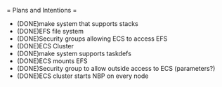 = Plans and Intentions =

* (DONE)make system that supports stacks
* (DONE)EFS file system
* (DONE)Security groups allowing ECS to access EFS
* (DONE)ECS Cluster
* (DONE)make system supports taskdefs
* (DONE)ECS mounts EFS
* (DONE)Security group to allow outside access to ECS (parameters?)
* (DONE)ECS cluster starts NBP on every node
